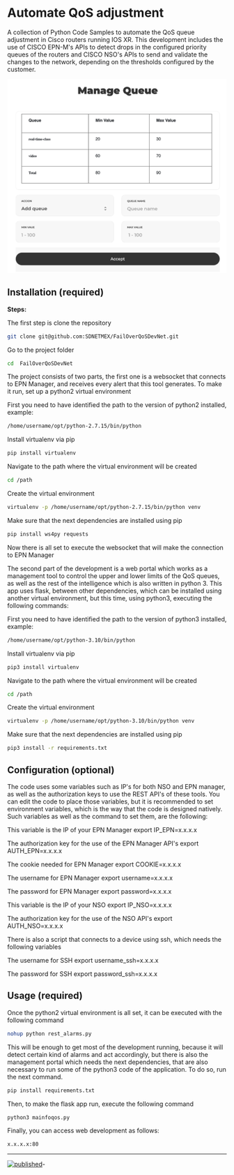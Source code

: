 # Automate QoS adjustment

A collection of Python Code Samples to automate the QoS queue adjustment in Cisco routers running IOS XR. This development includes the use of CISCO EPN-M's APIs to detect drops in the configured priority queues of the routers and CISCO NSO's APIs to send and validate the changes to the network, depending on the thresholds configured by the customer.

![](QoS&FO.png)

## Installation (required)

**Steps:**

The first step is clone the repository
```bash
git clone git@github.com:SDNETMEX/FailOverQoSDevNet.git
```

Go to the project folder
```bash
cd  FailOverQoSDevNet
```

The project consists of two parts, the first one is a websocket that connects to EPN Manager, and receives every alert that this tool generates. To make it run, set up a python2 virtual environment

First you need to have identified the path to the version of python2 installed, example:

```bash
/home/username/opt/python-2.7.15/bin/python
```

Install virtualenv via pip
```bash
pip install virtualenv
```

Navigate to the path where the virtual environment will be created

```bash
cd /path
```

Create the virtual environment
```bash
virtualenv -p /home/username/opt/python-2.7.15/bin/python venv
```

Make sure that the next dependencies are installed using pip
```bash
pip install ws4py requests
```

Now there is all set to execute the websocket that will make the connection to EPN Manager

The second part of the development is a web portal which works as a management tool to control the upper and lower limits of the QoS queues, as well as the rest of the intelligence which is also written in python 3. This app uses flask, between other dependencies, which can be installed using another virtual environment, but this time, using python3, executing the following commands:

First you need to have identified the path to the version of python3 installed, example:

```bash
/home/username/opt/python-3.10/bin/python
```

Install virtualenv via pip
```bash
pip3 install virtualenv
```

Navigate to the path where the virtual environment will be created

```bash
cd /path
```

Create the virtual environment
```bash
virtualenv -p /home/username/opt/python-3.10/bin/python venv
```

Make sure that the next dependencies are installed using pip
```bash
pip3 install -r requirements.txt
```

## Configuration (optional)

The code uses some variables such as IP's for both NSO and EPN manager, as well as the authorization keys to use the REST API's of these tools. You can edit the code to place those variables, but it is recommended to set environment variables, which is the way that the code is designed natively.
Such variables as well as the command to set them, are the following:

This variable is the IP of your EPN Manager
export IP_EPN=x.x.x.x

The authorization key for the use of the EPN Manager API's
export AUTH_EPN=x.x.x.x

The cookie needed for EPN Manager
export COOKIE=x.x.x.x

The username for EPN Manager
export username=x.x.x.x

The password for EPN Manager
export password=x.x.x.x

This variable is the IP of your NSO
export IP_NSO=x.x.x.x

The authorization key for the use of the NSO API's
export AUTH_NSO=x.x.x.x

There is also a script that connects to a device using ssh, which needs the following variables

The username for SSH
export username_ssh=x.x.x.x

The password for SSH
export password_ssh=x.x.x.x

## Usage (required)

Once the python2 virtual environment is all set, it can be executed with the following command

```bash
nohup python rest_alarms.py
```

This will be enough to get most of the development running, because it will detect certain kind of alarms and act accordingly, but there is also the management portal which needs the next dependencies, that are also necessary to run some of the python3 code of the application. To do so, run the next command.

```bash
pip install requirements.txt
```

Then, to make the flask app run, execute the following command

```bash
python3 mainfoqos.py
```

Finally, you can access web development as follows:

```bash
x.x.x.x:80
```
----


[![published](https://static.production.devnetcloud.com/codeexchange/assets/images/devnet-published.svg)](https://developer.cisco.com/codeexchange/github/repo/SDNETMEX/FailOverQoSDevNet)-
